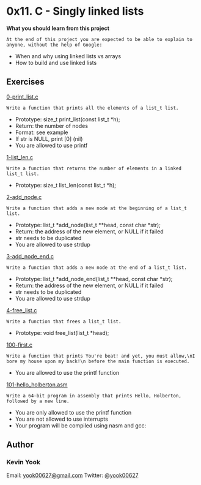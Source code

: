 # 0x11. C - Singly linked lists

**What you should learn from this project**

    At the end of this project you are expected to be able to explain to anyone, without the help of Google:

* When and why using linked lists vs arrays
* How to build and use linked lists

## Exercises

[0-print_list.c](./0-print_list.c)
```
Write a function that prints all the elements of a list_t list.
```
* Prototype: size_t print_list(const list_t *h);
* Return: the number of nodes
* Format: see example
* If str is NULL, print [0] (nil)
* You are allowed to use printf

[1-list_len.c](./1-list_len.c)
```
Write a function that returns the number of elements in a linked list_t list.
```
* Prototype: size_t list_len(const list_t *h);

[2-add_node.c](./2-add_node.c)
```
Write a function that adds a new node at the beginning of a list_t list.
```
* Prototype: list_t *add_node(list_t **head, const char *str);
* Return: the address of the new element, or NULL if it failed
* str needs to be duplicated
* You are allowed to use strdup

[3-add_node_end.c](./3-add_node_end.c)
```
Write a function that adds a new node at the end of a list_t list.
```
* Prototype: list_t *add_node_end(list_t **head, const char *str);
* Return: the address of the new element, or NULL if it failed
* str needs to be duplicated
* You are allowed to use strdup

[4-free_list.c](./4-free_list.c)
```
Write a function that frees a list_t list.
```
* Prototype: void free_list(list_t *head);

[100-first.c](./100-first.c)
```
Write a function that prints You're beat! and yet, you must allow,\nI bore my house upon my back!\n before the main function is executed.
```
*  You are allowed to use the printf function

[101-hello_holberton.asm](./101-hello_holberton.asm)
```
Write a 64-bit program in assembly that prints Hello, Holberton, followed by a new line.
```
* You are only allowed to use the printf function
* You are not allowed to use interrupts
* Your program will be compiled using nasm and gcc:

## Author
### Kevin Yook 
Email: <yook00627@gmail.com> Twitter: [@yook00627](https://twitter.com/yook00627)
